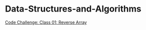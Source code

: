 # Data-Structures-and-Algorithms

[Code Challenge: Class 01: Reverse Array](https://github.com/ArzuVon/data-structures-and-algorithms/tree/main/arrayReverse)